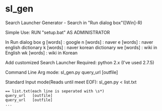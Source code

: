 sl_gen
======

Search Launcher Generator - Search in "Run dialog box"([Win]-R)

Simple Use:
  RUN "setup.bat" AS ADMINISTRATOR

  In Run dialog box
    g [words] : google
    n [words] : naver
    e [words] : naver english dictionary
    k [words] : naver korean dictionary
   we [words] : wiki in English
   wk [words] : wiki in Korean


Add customized Search Launcher
  Required: python 2.x (I've used 2.7.5)
  
  Command Line Arg mode:
    sl_gen.py query_url [outfile]

  Standard Input mode(Reads until meet EOF):
    sl_gen.py < list.txt

    == list.txt(each line is seperated with \s*)
    query_url   [outfile]
    query_url   [outfile]
    ...
